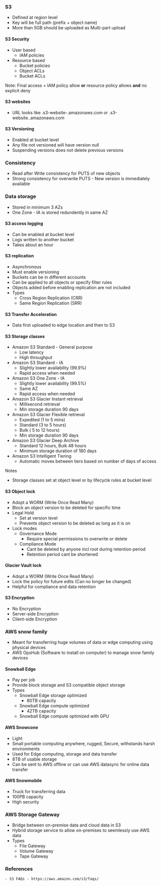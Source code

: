 ### S3
- Defined at region level
- Key will be full path (prefix + object name)
- More than 5GB should be uploaded as Multi-part upload

#### S3 Security
- User based
    - IAM policies
- Resource based
    - Bucket policies
    - Object ACLs
    - Bucket ACLs

Note: Final access = IAM policy allow **or** resource policy allows **and** no explicit deny

#### S3 websites
- URL looks like <bucket-name>.s3-website-<AWS Region>.amazonaws.com or <bucket-name>.s3-website.<AWS Region>.amazonaws.com

#### S3 Versioning
- Enabled at bucket level
- Any file not versioned will have version null
- Suspending versions does not delete previous versions
    
### Consistency
 - Read after Write consistency for PUTS of new objects
 - Strong consistency for overwrite PUTS - New version is immediately available
    
 ### Data storage
 - Stored in minimum 3 AZs
 - One Zone - IA is stored redundently in same AZ

#### S3 access logging
- Can be enabled at bucket level
- Logs written to another bucket
- Takes about an hour

#### S3 replication
- Asynchronous
- Must enable versioning
- Buckets can be in different accounts
- Can be applied to all objects or specify filter rules
- Objects added before enabling replication are not included
- Types
    - Cross Region Replication (CRR)
    - Same Region Replication (SRR)

#### S3 Transfer Acceleration
- Data first uploaded to edge location and then to S3

#### S3 Storage classes
- Amazon S3 Standard - General purpose
    - Low latency
    - High throughput
- Amazon S3 Standard - IA
    - Slightly lower availability (99.9%)
    - Rapid access when needed
- Amazon S3 One Zone - IA
    - Slightly lower availability (99.5%)
    - Same AZ
    - Rapid access when needed
- Amazon S3 Glacier Instant retrieval
    - Millisecond retrieval
    - Min storage duration 90 days
- Amazon S3 Glacier Flexible retrieval
    - Expedited (1 to 5 mins)
    - Standard (3 to 5 hours)
    - Bulk ( 5 to 12 hours)
    - Min storage duration 90 days
- Amazon S3 Glacier Deep Archive
    - Standard 12 hours, Bulk 48 hours
    - Minimum storage duration of 180 days
- Amazon S3 Intelligent Tiering
    - Automatic moves between tiers based on number of days of access

Notes
- Storage classes set at object level or by lifecycle rules at bucket level

#### S3 Object lock
- Adopt a WORM (Write Once Read Many)
- Block an object version to be deleted for specific time
- Legal Hold
    - Set at version level
    - Prevents object version to be deleted as long as it is on
- Lock modes
   - Governance Mode
     - Require special permissions to overwrite or delete
   - Compliance Mode
     - Cant be deleted by anyone incl root during retention period
     - Retention period cant be shortened

#### Glacier Vault lock
- Adopt a WORM (Write Once Read Many)
- Lock the policy for future edits (Can no longer be changed)
- Helpful for compliance and data retention

#### S3 Encryption

- No Encryption
- Server-side Encryption
- Client-side Encryption

### AWS snow family
- Meant for transferring huge volumes of data or edge computing using physical devices
- AWS OpsHub (Software to install on computer) to manage snow family devices 

#### Snowball Edge
- Pay per job
- Provide block storage and S3 compatible object storage
- Types
  - Snowball Edge storage optimized
    - 80TB capacity 
  - Snowball Edge compute optimized
    - 42TB capacity
  - Snowball Edge compute optimized with GPU
#### AWS Snowcone
- Light
- Small portable computing anywhere, rugged, Secure, withstands harsh environments
- Used for Edge computing, storage and data transfer
- 8TB of usable storage
- Can be sent to AWS offline or can use AWS datasync for online data transfer

#### AWS Snowmobile
- Truck for transferring data
- 100PB capacity
- High security

### AWS Storage Gateway
- Bridge between on-premise data and cloud data in S3
- Hybrid storage service to allow on-premises to seemlessly use AWS data
- Types
  - File Gateway 
  - Volume Gateway
  - Tape Gateway
    
 ### References
    - S3 FAQs - https://aws.amazon.com/s3/faqs/
